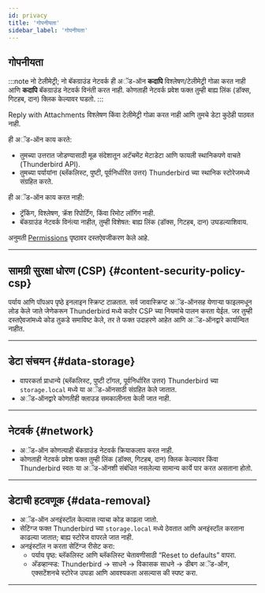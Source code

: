 ```yaml
---
id: privacy
title: 'गोपनीयता'
sidebar_label: 'गोपनीयता'
---
```


## गोपनीयता

:::note नो टेलीमेट्री; नो बॅकग्राउंड नेटवर्क
ही अॅड-ऑन **कदापि** विश्लेषण/टेलीमेट्री गोळा करत नाही आणि **कदापि** बॅकग्राउंड नेटवर्क विनंती करत नाही. कोणताही नेटवर्क प्रवेश फक्त तुम्ही बाह्य लिंक (डॉक्स, गिटहब, दान) क्लिक केल्यावर घडतो.
:::

Reply with Attachments विश्लेषण किंवा टेलीमेट्री गोळा करत नाही आणि तुमचे डेटा कुठेही पाठवत नाही.

ही अॅड-ऑन काय करते:

- तुमच्या उत्तरात जोडण्यासाठी मूळ संदेशातून अटॅचमेंट मेटाडेटा आणि फायली स्थानिकपणे वाचते (Thunderbird API).
- तुमच्या पर्यायांना (ब्लॅकलिस्ट, पुष्टी, पूर्वनिर्धारित उत्तर) Thunderbird च्या स्थानिक स्टोरेजमध्ये संग्रहित करते.

ही अॅड-ऑन काय करत नाही:

- ट्रॅकिंग, विश्लेषण, क्रॅश रिपोर्टिंग, किंवा रिमोट लॉगिंग नाही.
- बॅकग्राउंड नेटवर्क विनंत्या नाहीत, तुम्ही विशेषत: बाह्य लिंक (डॉक्स, गिटहब, दान) उघडल्याशिवाय.

अनुमती [Permissions](permissions) पृष्ठावर दस्तऐवजीकरण केले आहे.

---

## सामग्री सुरक्षा धोरण (CSP) {#content-security-policy-csp}

पर्याय आणि पॉपअप पृष्ठे इनलाइन स्क्रिप्ट टाळतात. सर्व जावास्क्रिप्ट अॅड-ऑनसह येणाऱ्या फाइलमधून लोड केले जाते जेणेकरून Thunderbird मध्ये कठोर CSP च्या नियमांचे पालन करता येईल. जर तुम्ही दस्तऐवजांमध्ये कोड तुकडे समाविष्ट केले, तर ते फक्त उदाहरणे आहेत आणि अॅड-ऑनद्वारे कार्यान्वित नाहीत.

---

## डेटा संचयन {#data-storage}

- वापरकर्ता प्राधान्ये (ब्लॅकलिस्ट, पुष्टी टॉगल, पूर्वनिर्धारित उत्तर) Thunderbird च्या `storage.local` मध्ये या अॅड-ऑनसाठी संग्रहित केले जातात.
- अॅड-ऑनद्वारे कोणतीही क्लाउड समकालीनता केली जात नाही.

---

## नेटवर्क {#network}

- अॅड-ऑन कोणत्याही बॅकग्राउंड नेटवर्क क्रियाकलाप करत नाही.
- कोणताही नेटवर्क प्रवेश फक्त तुम्ही लिंक (डॉक्स, गिटहब, दान) क्लिक केल्यावर किंवा Thunderbird स्वतः या अॅड-ऑनशी संबंधित नसलेल्या सामान्य कार्ये पार करत असताना होतो.

---

## डेटाची हटवणूक {#data-removal}

- अॅड-ऑन अनइंस्टॉल केल्यास त्याचा कोड काढला जातो.
- सेटिंग्ज फक्त Thunderbird च्या `storage.local` मध्ये ठेवतात आणि अनइंस्टॉल करताना काढल्या जातात; बाह्य स्टोरेज वापरले जात नाही.
- अनइंस्टॉल न करता सेटिंग्ज रीसेट करा:
  - पर्याय पृष्ठ: ब्लॅकलिस्ट आणि ब्लॅकलिस्ट चेतावणीसाठी “Reset to defaults” वापरा.
  - अ‍ॅडव्हान्स्ड: Thunderbird → साधने → विकासक साधने → डीबग अॅड-ऑन, एक्सटेंशनचे स्टोरेज उघडा आणि आवश्यकता असल्यास की स्पष्ट करा.

---
